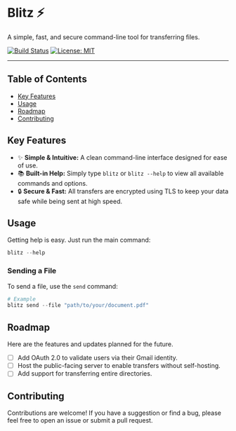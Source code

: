 # Blitz ⚡

A simple, fast, and secure command-line tool for transferring files.

[![Build Status](https://img.shields.io/badge/build-passing-brightgreen)](https://github.com/) [![License: MIT](https://img.shields.io/badge/License-MIT-yellow.svg)](https://opensource.org/licenses/MIT)

---

## Table of Contents

- [Key Features](#key-features)
- [Usage](#usage)
- [Roadmap](#roadmap)
- [Contributing](#contributing)

## Key Features

*   ✨ **Simple & Intuitive:** A clean command-line interface designed for ease of use.
*   📚 **Built-in Help:** Simply type `blitz` or `blitz --help` to view all available commands and options.
*   🔒 **Secure & Fast:** All transfers are encrypted using TLS to keep your data safe while being sent at high speed.

## Usage

Getting help is easy. Just run the main command:
```powershell
blitz --help
```

### Sending a File

To send a file, use the `send` command:
```powershell
# Example
blitz send --file "path/to/your/document.pdf"
```

## Roadmap

Here are the features and updates planned for the future.

- [ ] Add OAuth 2.0 to validate users via their Gmail identity.
- [ ] Host the public-facing server to enable transfers without self-hosting.
- [ ] Add support for transferring entire directories.

## Contributing

Contributions are welcome! If you have a suggestion or find a bug, please feel free to open an issue or submit a pull request. 
